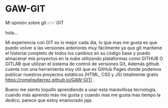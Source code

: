 # GAW-GIT
Mi opinión sobre git
✅✅ GIT

hola...

 Mi experiencia con GIT es lo mejor cada día, lo que mas me gusta es que puedo volver a las versiones anteriores muy fácilmente ya que git mantiene el historial completo de todos los cambios en su código base y puedo almacenar mis proyectos en la nube utilizando plataformas como GITHUB O GITLAB que utilizan el sistema de control de versiones Git, Además  github cuenta con una herramienta muy útil que es GitHub Pages donde podemos publicar nuestros proyectos estáticos (HTML, CSS y JS) totalmente gratis https://romelgutierrez.github.io/GAW-GIT/ . 

 Bueno me siento loquillo aprendiendo a usar esta maravillosa tecnología, cuando más aprendo más me gusta y cuando mas me gusta mas tiempo la dedico, parece que estoy enamorado jaja.